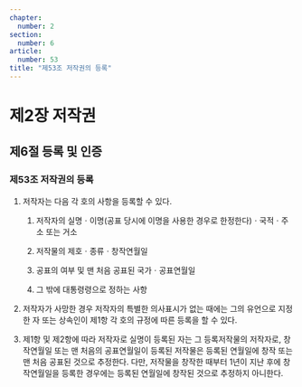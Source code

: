 ```yaml
---
chapter:
  number: 2
section:
  number: 6
article:
  number: 53
title: "제53조 저작권의 등록"
---
```


# 제2장 저작권

## 제6절 등록 및 인증

### 제53조 저작권의 등록

1. 저작자는 다음 각 호의 사항을 등록할 수 있다.

    1. 저작자의 실명ㆍ이명(공표 당시에 이명을 사용한 경우로 한정한다)ㆍ국적ㆍ주소 또는 거소

    2. 저작물의 제호ㆍ종류ㆍ창작연월일

    3. 공표의 여부 및 맨 처음 공표된 국가ㆍ공표연월일

    4. 그 밖에 대통령령으로 정하는 사항

2. 저작자가 사망한 경우 저작자의 특별한 의사표시가 없는 때에는 그의 유언으로 지정한 자 또는 상속인이 제1항 각 호의 규정에 따른 등록을 할 수 있다.

3. 제1항 및 제2항에 따라 저작자로 실명이 등록된 자는 그 등록저작물의 저작자로, 창작연월일 또는 맨 처음의 공표연월일이 등록된 저작물은 등록된 연월일에 창작 또는 맨 처음 공표된 것으로 추정한다. 다만, 저작물을 창작한 때부터 1년이 지난 후에 창작연월일을 등록한 경우에는 등록된 연월일에 창작된 것으로 추정하지 아니한다.
